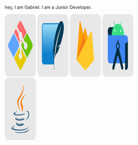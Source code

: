 hey, I am Gabriel. I am a Junior Developer.

<img alt="[Icon]" height="200" width="100" src="https://github.com/GabrielFerreiraGon/GabrielFerreiraGon/blob/b18a9b1b3530011f662de51a3b64ca53b5acd578/GITBash.svg"> <img alt="[Icon]" height="200" width="100" src="https://github.com/GabrielFerreiraGon/GabrielFerreiraGon/blob/1f6e593a843a01845afc076b854d7fbe109b94a2/SQLite.svg">
<img alt="[Icon]" height="200" width="100" src="https://github.com/GabrielFerreiraGon/GabrielFerreiraGon/blob/1f6e593a843a01845afc076b854d7fbe109b94a2/Firebase.svg">
<img alt="[Icon]" height="200" width="100" src="https://github.com/GabrielFerreiraGon/GabrielFerreiraGon/blob/1f6e593a843a01845afc076b854d7fbe109b94a2/Android%20Studio.svg">
<img alt="[Icon]" height="200" width="100" src="https://github.com/GabrielFerreiraGon/GabrielFerreiraGon/blob/1f6e593a843a01845afc076b854d7fbe109b94a2/Java.svg">
